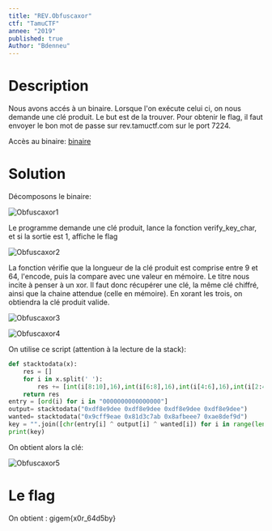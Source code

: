 ```yaml
---
title: "REV.Obfuscaxor"
ctf: "TamuCTF"
annee: "2019"
published: true
Author: "Bdenneu"
---
```

# Description
Nous avons accés à un binaire.
Lorsque l'on exécute celui ci, on nous demande une clé produit. Le but est de la trouver. Pour obtenir le flag, il faut envoyer le bon mot de passe sur rev.tamuctf.com sur le port 7224.

Accès au binaire: [binaire](/writeup-scripts/2018-2019/TamuCTF2019/obfuscaxor)

# Solution

Décomposons le binaire:

![Obfuscaxor1](/assets/images/TamuCTF2019/tamuctf2019_obfuscaxor1.png)

Le programme demande une clé produit, lance la fonction verify_key_char, et si la sortie est 1, affiche le flag

![Obfuscaxor2](/assets/images/TamuCTF2019/tamuctf2019_obfuscaxor2.png)

La fonction vérifie que la longueur de la clé produit est comprise entre 9 et 64, l'encode, puis la compare avec une valeur en mémoire. Le titre nous incite à penser à un xor. Il faut donc récupérer une clé, la même clé chiffré, ainsi que la chaine attendue (celle en mémoire).
En xorant les trois, on obtiendra la clé produit valide.

![Obfuscaxor3](/assets/images/TamuCTF2019/tamuctf2019_obfuscaxor4.png)

![Obfuscaxor4](/assets/images/TamuCTF2019/tamuctf2019_obfuscaxor3.png)

On utilise ce script (attention à la lecture de la stack):

```python
def stacktodata(x):
	res = []
	for i in x.split(' '):
		res += [int(i[8:10],16),int(i[6:8],16),int(i[4:6],16),int(i[2:4],16)]
	return res
entry = [ord(i) for i in "0000000000000000"]
output= stacktodata("0xdf8e9dee 0xdf8e9dee 0xdf8e9dee 0xdf8e9dee")
wanted= stacktodata("0x9cff9eae 0x81d3c7ab 0x8afbeee7 0xae8def9d")
key = "".join([chr(entry[i] ^ output[i] ^ wanted[i]) for i in range(len(entry))])
print(key)
```

On obtient alors la clé:

![Obfuscaxor5](/assets/images/TamuCTF2019/tamuctf2019_obfuscaxor5.png)

# Le flag

On obtient : gigem{x0r_64d5by}
